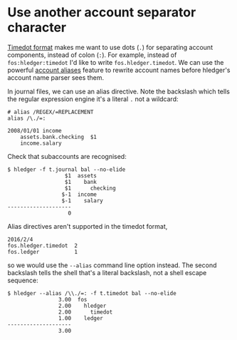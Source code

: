 # Use another account separator character

[Timedot format](manual.html#timedot) makes me want to use dots (`.`) for separating account components, instead of colon (`:`). 
For example, instead of `fos:hledger:timedot` I'd like to write `fos.hledger.timedot`.
We can use the powerful [account aliases](manual.html#account-aliases) feature 
to rewrite account names before hledger's account name parser sees them.

In journal files, we can use an alias directive.
Note the backslash which tells the regular expression engine it's a literal `.` not a wildcard:

```journal
# alias /REGEX/=REPLACEMENT
alias /\./=:

2008/01/01 income
    assets.bank.checking  $1
    income.salary
```
Check that subaccounts are recognised:
```shell
$ hledger -f t.journal bal --no-elide
                  $1  assets
                  $1    bank
                  $1      checking
                 $-1  income
                 $-1    salary
--------------------
                   0
```

Alias directives aren't supported in the timedot format,

```timedot
2016/2/4
fos.hledger.timedot  2
fos.ledger           1
```
so we would use the `--alias` command line option instead.
The second backslash tells the shell that's a literal backslash, not a shell escape sequence:
```shell
$ hledger --alias /\\./=: -f t.timedot bal --no-elide
                3.00  fos
                2.00    hledger
                2.00      timedot
                1.00    ledger
--------------------
                3.00
```
